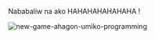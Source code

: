 Nababaliw na ako HAHAHAHAHAHAHA !

![new-game-ahagon-umiko-programming](https://github.com/pbcinque/OOP-Project/assets/129239019/24fc175c-99bc-481a-afd9-5b5d795eed62)
